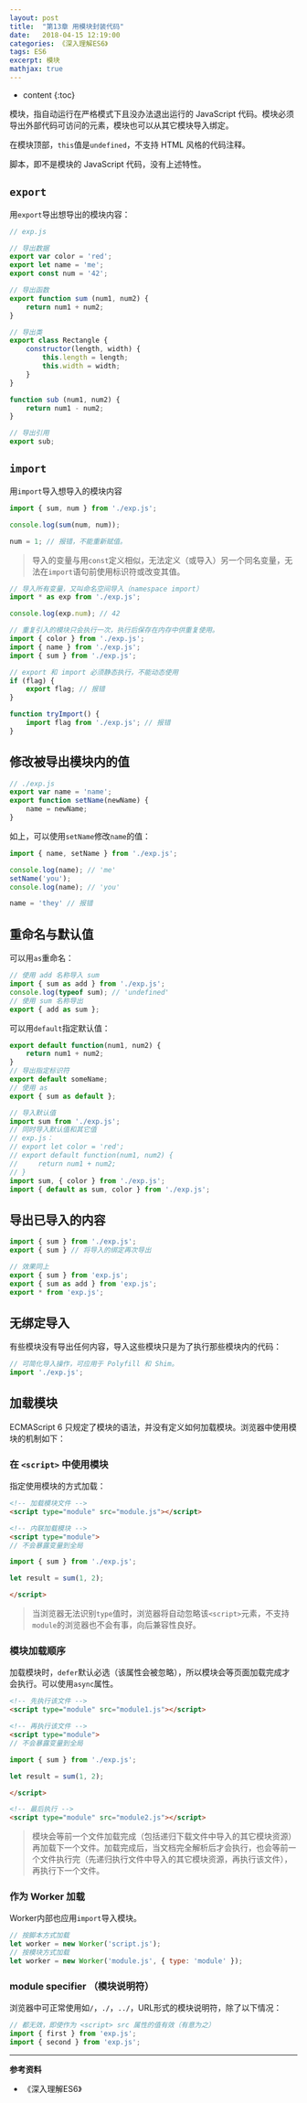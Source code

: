 ```yaml
---
layout: post
title:  "第13章 用模块封装代码"
date:   2018-04-15 12:19:00
categories: 《深入理解ES6》
tags: ES6
excerpt: 模块
mathjax: true
---
```


* content
{:toc}

<!-- # 第13章 用模块封装代码 -->

模块，指自动运行在严格模式下且没办法退出运行的 JavaScript 代码。模块必须导出外部代码可访问的元素，模块也可以从其它模块导入绑定。

在模块顶部，`this`值是`undefined`，不支持 HTML 风格的代码注释。

脚本，即不是模块的 JavaScript 代码，没有上述特性。

## `export`

用`export`导出想导出的模块内容：

```js
// exp.js

// 导出数据
export var color = 'red';
export let name = 'me';
export const num = '42';

// 导出函数
export function sum (num1, num2) {
    return num1 + num2;
}

// 导出类
export class Rectangle {
    constructor(length, width) {
        this.length = length;
        this.width = width;
    }
}

function sub (num1, num2) {
    return num1 - num2;
}

// 导出引用
export sub;
```

## `import`

用`import`导入想导入的模块内容

```js
import { sum, num } from './exp.js';

console.log(sum(num, num));

num = 1; // 报错，不能重新赋值。
```

> 导入的变量与用`const`定义相似，无法定义（或导入）另一个同名变量，无法在`import`语句前使用标识符或改变其值。

```js
// 导入所有变量，又叫命名空间导入（namespace import）
import * as exp from './exp.js';

console.log(exp.num); // 42

// 重复引入的模块只会执行一次，执行后保存在内存中供重复使用。
import { color } from './exp.js';
import { name } from './exp.js';
import { sum } from './exp.js';

// export 和 import 必须静态执行，不能动态使用
if (flag) {
    export flag; // 报错
}

function tryImport() {
    import flag from './exp.js'; // 报错
}
```

## 修改被导出模块内的值

```js
// ./exp.js
export var name = 'name';
export function setName(newName) {
    name = newName;
}
```

如上，可以使用`setName`修改`name`的值：

```js
import { name, setName } from './exp.js';

console.log(name); // 'me'
setName('you');
console.log(name); // 'you'

name = 'they' // 报错
```

## 重命名与默认值

可以用`as`重命名：

```js
// 使用 add 名称导入 sum
import { sum as add } from './exp.js';
console.log(typeof sum); // 'undefined'
// 使用 sum 名称导出
export { add as sum };
```

可以用`default`指定默认值：

```js
export default function(num1, num2) {
    return num1 + num2;
}
// 导出指定标识符
export default someName;
// 使用 as
export { sum as default };

// 导入默认值
import sum from './exp.js';
// 同时导入默认值和其它值
// exp.js：
// export let color = 'red';
// export default function(num1, num2) {
//     return num1 + num2;
// }
import sum, { color } from './exp.js';
import { default as sum, color } from './exp.js';
```

## 导出已导入的内容

```js
import { sum } from './exp.js';
export { sum } // 将导入的绑定再次导出

// 效果同上
export { sum } from 'exp.js';
export { sum as add } from 'exp.js';
export * from 'exp.js';
```

## 无绑定导入

有些模块没有导出任何内容，导入这些模块只是为了执行那些模块内的代码：

```js
// 可简化导入操作，可应用于 Polyfill 和 Shim。
import './exp.js';
```

## 加载模块

ECMAScript 6 只规定了模块的语法，并没有定义如何加载模块。浏览器中使用模块的机制如下：

### 在 `<script>` 中使用模块

指定使用模块的方式加载：

```html
<!-- 加载模块文件 -->
<script type="module" src="module.js"></script>

<!-- 内联加载模块 -->
<script type="module">
// 不会暴露变量到全局

import { sum } from './exp.js';

let result = sum(1, 2);

</script>
```

> 当浏览器无法识别`type`值时，浏览器将自动忽略该`<script>`元素，不支持`module`的浏览器也不会有事，向后兼容性良好。

### 模块加载顺序

加载模块时，`defer`默认必选（该属性会被忽略），所以模块会等页面加载完成才会执行。可以使用`async`属性。

```html
<!-- 先执行该文件 -->
<script type="module" src="module1.js"></script>

<!-- 再执行该文件 -->
<script type="module">
// 不会暴露变量到全局

import { sum } from './exp.js';

let result = sum(1, 2);

</script>

<!-- 最后执行 -->
<script type="module" src="module2.js"></script>
```

> 模块会等前一个文件加载完成（包括递归下载文件中导入的其它模块资源）再加载下一个文件。加载完成后，当文档完全解析后才会执行，也会等前一个文件执行完（先递归执行文件中导入的其它模块资源，再执行该文件），再执行下一个文件。

### 作为 Worker 加载

Worker内部也应用`import`导入模块。

```js
// 按脚本方式加载
let worker = new Worker('script.js');
// 按模块方式加载
let worker = new Worker('module.js', { type: 'module' });
```

### module specifier （模块说明符）

浏览器中可正常使用如`/`，`./`，`../`，URL形式的模块说明符，除了以下情况：

```js
// 都无效，即使作为 <script> src 属性的值有效（有意为之）
import { first } from 'exp.js';
import { second } from 'exp.js';
```

---

__参考资料__

- 《深入理解ES6》
